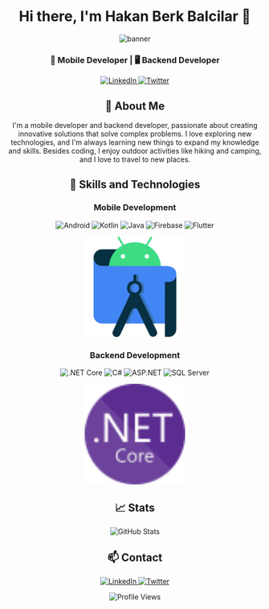 <h1 align="center">Hi there, I'm Hakan Berk Balcilar 👋</h1>
<p align="center">
  <img width="40%" src="https://github.com/hakanberkbalcilar/hakanberkbalcilar/tree/master/blob/main/banner.gif" alt="banner" />
</p>
<h3 align="center">📱 Mobile Developer | 🖥️ Backend Developer</h3>
<p align="center">
  <a href="https://www.linkedin.com/in/hakan-balcılar-b7a3901a3/" target="_blank">
    <img src="https://img.shields.io/badge/LinkedIn-0077B5?style=for-the-badge&logo=linkedin&logoColor=white" alt="LinkedIn" />
  </a>
  <a href="https://twitter.com/hakanbalcilar98" target="_blank">
    <img src="https://img.shields.io/badge/Twitter-1DA1F2?style=for-the-badge&logo=twitter&logoColor=white" alt="Twitter" />
  </a>
</p>
<h2 align="center">🚀 About Me</h2>
<p align="center">
  I'm a mobile developer and backend developer, passionate about creating innovative solutions that solve complex problems. I love exploring new technologies, and I'm always learning new things to expand my knowledge and skills. Besides coding, I enjoy outdoor activities like hiking and camping, and I love to travel to new places.
</p>
<h2 align="center">🌟 Skills and Technologies</h2>
<h3 align="center">Mobile Development</h3>
<p align="center">
  <img src="https://img.shields.io/badge/Android-3DDC84?style=for-the-badge&logo=android&logoColor=white" alt="Android" />
  <img src="https://img.shields.io/badge/Kotlin-0095D5?style=for-the-badge&logo=kotlin&logoColor=white" alt="Kotlin" />
  <img src="https://img.shields.io/badge/Java-007396?style=for-the-badge&logo=java&logoColor=white" alt="Java" />
  <img src="https://img.shields.io/badge/Firebase-FFCA28?style=for-the-badge&logo=firebase&logoColor=white" alt="Firebase" />
  <img src="https://img.shields.io/badge/Flutter-02569B?style=for-the-badge&logo=flutter&logoColor=white" alt="Flutter" />
</p>
<p align="center">
  <img src="https://github.com/hakanberkbalcilar/hakanberkbalcilar/blob/master/blob/main/android_studio.png" width="200" alt="Android Studio" />
</p>
<h3 align="center">Backend Development</h3>
<p align="center">
  <img src="https://img.shields.io/badge/.NET%20Core-512BD4?style=for-the-badge&logo=.net&logoColor=white" alt=".NET Core" />
  <img src="https://img.shields.io/badge/C%23-239120?style=for-the-badge&logo=csharp&logoColor=white" alt="C#" />
  <img src="https://img.shields.io/badge/ASP.NET-5C2D91?style=for-the-badge&logo=asp.net&logoColor=white" alt="ASP.NET" />
  <img src="https://img.shields.io/badge/SQL%20Server-CC2927?style=for-the-badge&logo=microsoftsqlserver&logoColor=white" alt="SQL Server" />
</p>
<p align="center">
  <img src="https://github.com/hakanberkbalcilar/hakanberkbalcilar/blob/master/blob/main/net_core.png" width="200" alt=".NET Core" />
</p>
<h2 align="center">📈 Stats</h2>
<p align="center">
  <img src="https://github-readme-stats.vercel.app/api?username=hakanberkbalcilar&show_icons=true&theme=dracula" alt="GitHub Stats" />
</p>
<h2 align="center">📫 Contact</h2>
<p align="center">
  <a href="https://www.linkedin.com/in/hakan-balcılar-b7a3901a3/" target="_blank">
    <img src="https://img.shields.io/badge/LinkedIn-0077B5?style=for-the-badge&logo=linkedin&logoColor=white" alt="LinkedIn" />
  </a>
  <a href="https://twitter.com/hakanbalcilar98" target="_blank">
    <img src="https://img.shields.io/badge/Twitter-1DA1F2?style=for-the-badge&logo=twitter&logoColor=white" alt="Twitter" />
  </a>

</p>
<p align="center">
  <img src="https://komarev.com/ghpvc/?username=hakanberkbalcilar&label=Profile%20views&color=0e75b6&style=flat" alt="Profile Views" />
</p>
